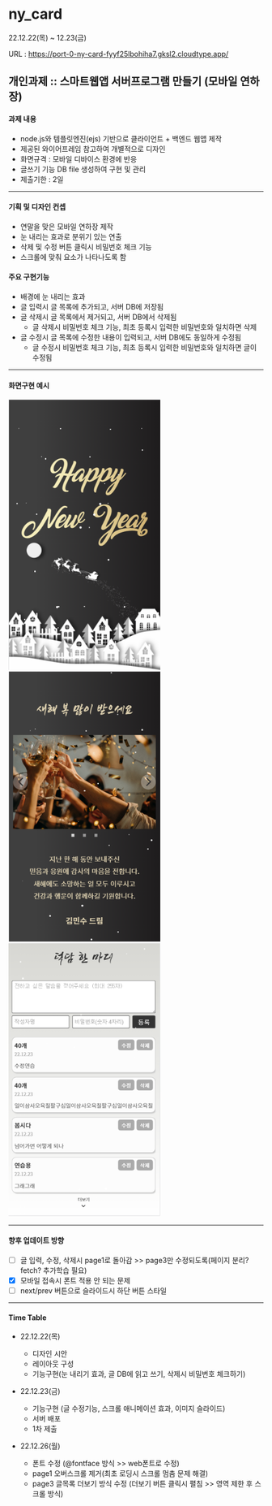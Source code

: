 # ny_card

22.12.22(목) ~ 12.23(금)

URL : https://port-0-ny-card-fyyf25lbohiha7.gksl2.cloudtype.app/

## 개인과제 :: 스마트웹앱 서버프로그램 만들기 (모바일 연하장)

#### 과제 내용
- node.js와 템플릿엔진(ejs) 기반으로 클라이언트 + 백엔드 웹앱 제작
- 제공된 와이어프레임 참고하여 개별적으로 디자인
- 화면규격 : 모바일 디바이스 환경에 반응
- 글쓰기 기능 DB file 생성하여 구현 및 관리
- 제출기한 : 2일
---
#### 기획 및 디자인 컨셉
- 연말을 맞은 모바일 연하장 제작
- 눈 내리는 효과로 분위기 있는 연출
- 삭제 및 수정 버튼 클릭시 비밀번호 체크 기능
- 스크롤에 맞춰 요소가 나타나도록 함
    
#### 주요 구현기능
- 배경에 눈 내리는 효과
- 글 입력시 글 목록에 추가되고, 서버 DB에 저장됨
- 글 삭제시 글 목록에서 제거되고, 서버 DB에서 삭제됨
  - 글 삭제시 비밀번호 체크 기능, 최초 등록시 입력한 비밀번호와 일치하면 삭제
- 글 수정시 글 목록에 수정한 내용이 입력되고, 서버 DB에도 동일하게 수정됨
  - 글 수정시 비밀번호 체크 기능, 최초 등록시 입력한 비밀번호와 일치하면 글이 수정됨

---
#### 화면구현 예시

<img src="https://github.com/chunjaeilu/ny_card/blob/master/public/images/%EC%BA%A1%EC%B3%90%EC%9D%B4%EB%AF%B8%EC%A7%80/page1.png?raw=true" width="300"> <img src="https://github.com/chunjaeilu/ny_card/blob/master/public/images/%EC%BA%A1%EC%B3%90%EC%9D%B4%EB%AF%B8%EC%A7%80/page2.png?raw=true" width="300"> <img src="https://github.com/chunjaeilu/ny_card/blob/master/public/images/%EC%BA%A1%EC%B3%90%EC%9D%B4%EB%AF%B8%EC%A7%80/page3.png?raw=true" width="300">


---
#### 향후 업데이트 방향
- [ ] 글 입력, 수정, 삭제시 page1로 돌아감 >> page3만 수정되도록(페이지 분리? fetch? 추가학습 필요)
- [x] 모바일 접속시 폰트 적용 안 되는 문제
- [ ] next/prev 버튼으로 슬라이드시 하단 버튼 스타일 
---

#### Time Table

- 22.12.22(목)
  - 디자인 시안
  - 레이아웃 구성
  - 기능구현(눈 내리기 효과, 글 DB에 읽고 쓰기, 삭제시 비밀번호 체크하기)
  
- 22.12.23(금)
  - 기능구현 (글 수정기능, 스크롤 애니메이션 효과, 이미지 슬라이드)
  - 서버 배포
  - 1차 제출
  
- 22.12.26(월)  
  - 폰트 수정 (@fontface 방식 >> web폰트로 수정)
  - page1 오버스크롤 제거(최초 로딩시 스크롤 멈춤 문제 해결)
  - page3 글목록 더보기 방식 수정 (더보기 버튼 클릭시 펼침 >> 영역 제한 후 스크롤 방식)
